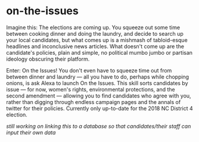 # on-the-issues

Imagine this: 
The elections are coming up. You squeeze out some time between cooking dinner and doing the laundry, and decide to search up your local candidates, but what comes up is a mishmash of tabloid-esque headlines and inconclusive news articles. What doesn't come up are the candidate's policies, plain and simple, no political mumbo jumbo or partisan ideology obscuring their platform. 

Enter: On the Issues! 
You don't even have to squeeze time out from between dinner and laundry — all you have to do, perhaps while chopping onions, is ask Alexa to launch On the Issues. This skill sorts candidates by issue — for now, women's rights, environmental protections, and the second amendment — allowing you to find candidates who agree with you, rather than digging through endless campaign pages and the annals of twitter for their policies. Currently only up-to-date for the 2018 NC District 4 election.

*still working on linking this to a database so that candidates/their staff can input their own data*
